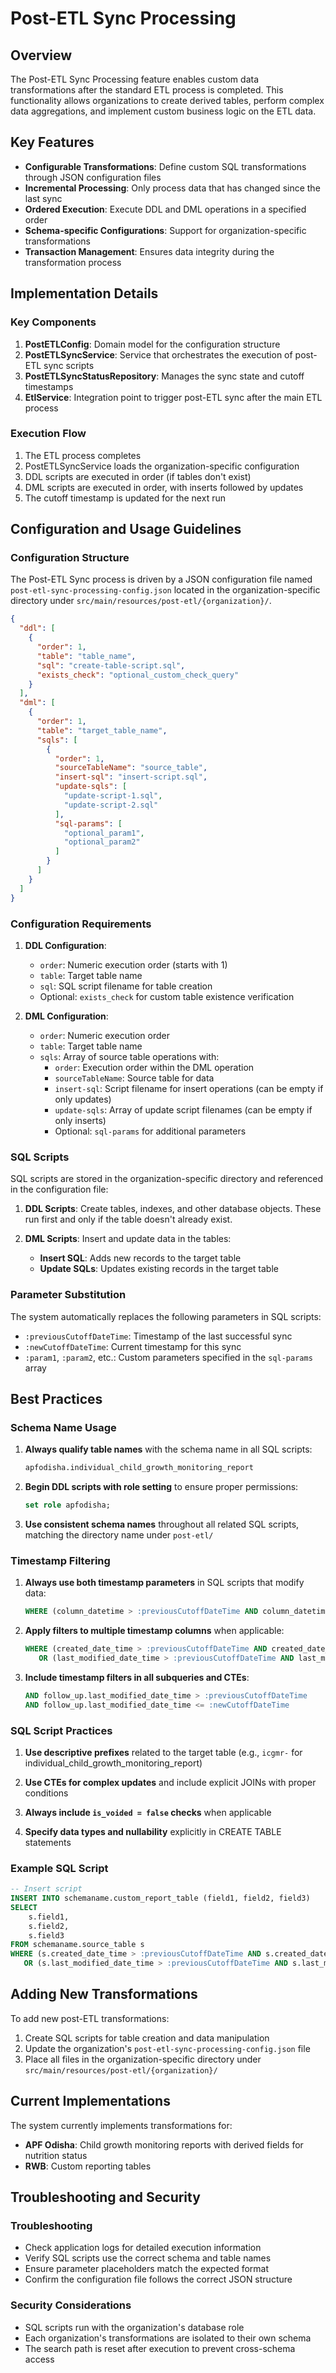 # Post-ETL Sync Processing

## Overview

The Post-ETL Sync Processing feature enables custom data transformations after the standard ETL process is completed. This functionality allows organizations to create derived tables, perform complex data aggregations, and implement custom business logic on the ETL data.

## Key Features

- **Configurable Transformations**: Define custom SQL transformations through JSON configuration files
- **Incremental Processing**: Only process data that has changed since the last sync
- **Ordered Execution**: Execute DDL and DML operations in a specified order
- **Schema-specific Configurations**: Support for organization-specific transformations
- **Transaction Management**: Ensures data integrity during the transformation process

## Implementation Details

### Key Components

1. **PostETLConfig**: Domain model for the configuration structure
2. **PostETLSyncService**: Service that orchestrates the execution of post-ETL sync scripts
3. **PostETLSyncStatusRepository**: Manages the sync state and cutoff timestamps
4. **EtlService**: Integration point to trigger post-ETL sync after the main ETL process

### Execution Flow

1. The ETL process completes
2. PostETLSyncService loads the organization-specific configuration
3. DDL scripts are executed in order (if tables don't exist)
4. DML scripts are executed in order, with inserts followed by updates
5. The cutoff timestamp is updated for the next run

## Configuration and Usage Guidelines

### Configuration Structure

The Post-ETL Sync process is driven by a JSON configuration file named `post-etl-sync-processing-config.json` located in the organization-specific directory under `src/main/resources/post-etl/{organization}/`.

```json
{
  "ddl": [
    {
      "order": 1,
      "table": "table_name",
      "sql": "create-table-script.sql",
      "exists_check": "optional_custom_check_query"
    }
  ],
  "dml": [
    {
      "order": 1,
      "table": "target_table_name",
      "sqls": [
        {
          "order": 1,
          "sourceTableName": "source_table",
          "insert-sql": "insert-script.sql",
          "update-sqls": [
            "update-script-1.sql",
            "update-script-2.sql"
          ],
          "sql-params": [
            "optional_param1",
            "optional_param2"
          ]
        }
      ]
    }
  ]
}
```

### Configuration Requirements

1. **DDL Configuration**:
   - `order`: Numeric execution order (starts with 1)
   - `table`: Target table name
   - `sql`: SQL script filename for table creation
   - Optional: `exists_check` for custom table existence verification

2. **DML Configuration**:
   - `order`: Numeric execution order
   - `table`: Target table name
   - `sqls`: Array of source table operations with:
     - `order`: Execution order within the DML operation
     - `sourceTableName`: Source table for data
     - `insert-sql`: Script filename for insert operations (can be empty if only updates)
     - `update-sqls`: Array of update script filenames (can be empty if only inserts)
     - Optional: `sql-params` for additional parameters

### SQL Scripts

SQL scripts are stored in the organization-specific directory and referenced in the configuration file:

1. **DDL Scripts**: Create tables, indexes, and other database objects. These run first and only if the table doesn't already exist.

2. **DML Scripts**: Insert and update data in the tables:
   - **Insert SQL**: Adds new records to the target table
   - **Update SQLs**: Updates existing records in the target table

### Parameter Substitution

The system automatically replaces the following parameters in SQL scripts:

- `:previousCutoffDateTime`: Timestamp of the last successful sync
- `:newCutoffDateTime`: Current timestamp for this sync
- `:param1`, `:param2`, etc.: Custom parameters specified in the `sql-params` array

## Best Practices

### Schema Name Usage

1. **Always qualify table names** with the schema name in all SQL scripts:
   ```sql
   apfodisha.individual_child_growth_monitoring_report
   ```

2. **Begin DDL scripts with role setting** to ensure proper permissions:
   ```sql
   set role apfodisha;
   ```

3. **Use consistent schema names** throughout all related SQL scripts, matching the directory name under `post-etl/`

### Timestamp Filtering

1. **Always use both timestamp parameters** in SQL scripts that modify data:
   ```sql
   WHERE (column_datetime > :previousCutoffDateTime AND column_datetime <= :newCutoffDateTime)
   ```

2. **Apply filters to multiple timestamp columns** when applicable:
   ```sql
   WHERE (created_date_time > :previousCutoffDateTime AND created_date_time <= :newCutoffDateTime)
      OR (last_modified_date_time > :previousCutoffDateTime AND last_modified_date_time <= :newCutoffDateTime)
   ```

3. **Include timestamp filters in all subqueries and CTEs**:
   ```sql
   AND follow_up.last_modified_date_time > :previousCutoffDateTime 
   AND follow_up.last_modified_date_time <= :newCutoffDateTime
   ```

### SQL Script Practices

1. **Use descriptive prefixes** related to the target table (e.g., `icgmr-` for individual_child_growth_monitoring_report)

2. **Use CTEs for complex updates** and include explicit JOINs with proper conditions

3. **Always include `is_voided = false` checks** when applicable

4. **Specify data types and nullability** explicitly in CREATE TABLE statements

### Example SQL Script

```sql
-- Insert script
INSERT INTO schemaname.custom_report_table (field1, field2, field3)
SELECT 
    s.field1,
    s.field2,
    s.field3
FROM schemaname.source_table s
WHERE (s.created_date_time > :previousCutoffDateTime AND s.created_date_time <= :newCutoffDateTime)
   OR (s.last_modified_date_time > :previousCutoffDateTime AND s.last_modified_date_time <= :newCutoffDateTime);
```

## Adding New Transformations

To add new post-ETL transformations:

1. Create SQL scripts for table creation and data manipulation
2. Update the organization's `post-etl-sync-processing-config.json` file
3. Place all files in the organization-specific directory under `src/main/resources/post-etl/{organization}/`

## Current Implementations

The system currently implements transformations for:

- **APF Odisha**: Child growth monitoring reports with derived fields for nutrition status
- **RWB**: Custom reporting tables

## Troubleshooting and Security

### Troubleshooting

- Check application logs for detailed execution information
- Verify SQL scripts use the correct schema and table names
- Ensure parameter placeholders match the expected format
- Confirm the configuration file follows the correct JSON structure

### Security Considerations

- SQL scripts run with the organization's database role
- Each organization's transformations are isolated to their own schema
- The search path is reset after execution to prevent cross-schema access

